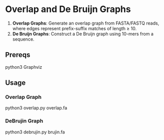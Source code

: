 # Overlap and De Bruijn Graphs
1. **Overlap Graphs**: Generate an overlap graph from FASTA/FASTQ reads, where edges represent prefix-suffix matches of length ≥ 10. 
2. **De Bruijn Graphs**: Construct a De Bruijn graph using 10-mers from a sequence.

## Prereqs
python3
Graphviz

## Usage
### Overlap Graph
python3 overlap.py overlap.fa

### DeBrujin Graph
python3 debrujin.py brujin.fa

   
